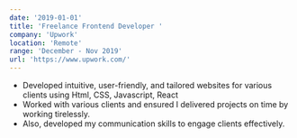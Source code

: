 ```yaml
---
date: '2019-01-01'
title: 'Freelance Frontend Developer '
company: 'Upwork'
location: 'Remote'
range: 'December - Nov 2019'
url: 'https://www.upwork.com/'
---
```


- Developed intuitive, user-friendly, and tailored websites for various clients using Html, CSS, Javascript, React
- Worked with various clients and ensured I delivered projects on time by working tirelessly.
- Also, developed my communication skills to engage clients effectively.
